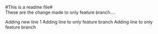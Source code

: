 #This is a readme file#
<br>
These are the change made to only feature branch....

Adding new line 1
Adding line to only feature branch <Akshat>
Adding line to only feature branch <Kritika>
